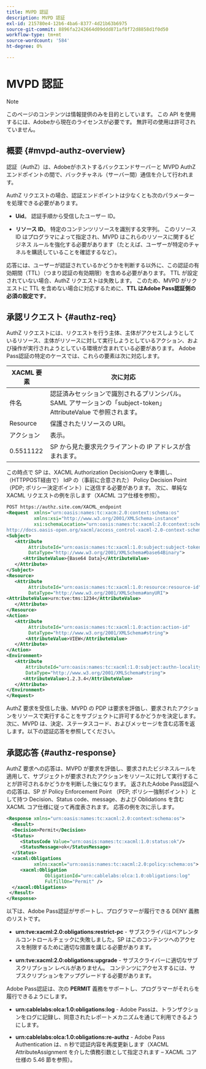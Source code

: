 ```yaml
---
title: MVPD 認証
description: MVPD 認証
exl-id: 215780e4-12b6-4ba6-8377-4d21b63b6975
source-git-commit: 8896fa2242664d09ddd871af8f72d8858d1f0d50
workflow-type: tm+mt
source-wordcount: '584'
ht-degree: 0%

---
```


# MVPD 認証

>[!NOTE]
>
>このページのコンテンツは情報提供のみを目的としています。 この API を使用するには、Adobeから現在のライセンスが必要です。 無許可の使用は許可されていません。

## 概要 {#mvpd-authz-overview}

認証（AuthZ）は、Adobeがホストするバックエンドサーバーと MVPD AuthZ エンドポイントの間で、バックチャネル（サーバー間）通信を介して行われます。

AuthZ リクエストの場合、認証エンドポイントは少なくとも次のパラメーターを処理できる必要があります。

* **Uid**。 認証手順から受信したユーザー ID。

* **リソース ID**。 特定のコンテンツリソースを識別する文字列。 このリソース ID はプログラマによって指定され、MVPD はこれらのリソースに関するビジネス ルールを強化する必要があります（たとえば、ユーザーが特定のチャネルを購読していることを確認するなど）。

応答には、ユーザーが認証されているかどうかを判断する以外に、この認証の有効期間（TTL）（つまり認証の有効期限）を含める必要があります。 TTL が設定されていない場合、AuthZ リクエストは失敗します。  このため、MVPD がリクエストに TTL を含めない場合に対応するために、**TTL はAdobe Pass認証側の必須の設定です**。

## 承認リクエスト {#authz-req}

AuthZ リクエストには、リクエストを行う主体、主体がアクセスしようとしているリソース、主体がリソースに対して実行しようとしているアクション、および操作が実行されようとしている環境が含まれている必要があります。 Adobe Pass認証の特定のケースでは、これらの要素は次に対応します。

| XACML 要素 | 次に対応 |
|---------------|--------------------------------------------------------------------------------------------------------------------------------|
| 件名 | 認証済みセッションで識別されるプリンシパル。SAML アサーションの「subject-token」 AttributeValue で参照されます。 |
| Resource | 保護されたリソースの URI。 |
| アクション | 表示。 |
| 0.5511122 | SP から見た要求元クライアントの IP アドレスが含まれます。 |



この時点で SP は、XACML Authorization DecisionQuery を準備し、（HTTPPOST経由で） IdP の（事前に合意された） Policy Decision Point （PDP; ポリシー決定ポイント）に送信する必要があります。 次に、単純な XACML リクエストの例を示します（XACML コア仕様を参照）。

```XML
POST https://authz.site.com/XACML_endpoint
<Request  xmlns="urn:oasis:names:tc:xacm:2.0:context:schema:os"
          xmlns:xsi="http://www.w3.org/2001/XMLSchema-instance"
          xsi:schemaLocation="urn:oasis:names:tc:xacml:2.0:context:schema:os
http://docs.oasis-open.org/xacml/access_control-xacml-2.0-context-schema-os.xsd">
<Subject>
   <Attribute
        AttributeId="urn:oasis:names:tc:xacml:1.0:subject:subject-token"
        DataType="http://www.w3.org/2001/XMLSchema#base64Binary">
      <AttributeValue>{Base64 Data}</AttributeValue>
   </Attribute>
</Subject>
<Resource>
   <Attribute
        AttributeId="urn:oasis:names:tc:xacml:1.0:resource:resource-id"
        DataType="http://www.w3.org/2001/XMLSchema#anyURI">
<AttributeValue>urn:tve:tms:1234</AttributeValue>
   </Attribute>
</Resource>
<Action>
   <Attribute
        AttributeId="urn:oasis:names:tc:xacml:1.0:action:action-id"
        DataType="http://www.w3.org/2001/XMLSchema#string">
       <AttributeValue>VIEW</AttributeValue>
   </Attribute>
</Action>
<Environment>
   <Attribute
       AttributeId="urn:oasis:names:tc:xacml:1.0:subject:authn-locality:ip-address"
       DataType="http://www.w3.org/2001/XMLSchema#string">
      <AttributeValue>1.2.3.4</AttributeValue>
   </Attribute>
</Environment>
</Request>
```


AuthZ 要求を受信した後、MVPD の PDP は要求を評価し、要求されたアクションをリソースで実行することをサブジェクトに許可するかどうかを決定します。 次に、MVPD は、決定、ステータスコード、およびメッセージを含む応答を返します。以下の認証応答を参照してください。

## 承認応答 {#authz-response}

AuthZ 要求への応答は、MVPD が要求を評価し、要求されたビジネスルールを適用して、サブジェクトが要求されたアクションをリソースに対して実行することが許可されるかどうかを判断した後になります。 返されたAdobe Pass認証への応答は、SP が Policy Enforcement Point （PEP; ポリシー強制ポイント）として持つ Decision、Status code、message、および Oblidations を含む XACML コア仕様に従って再度表されます。 応答の例を次に示します。

```XML
<Response xmlns="urn:oasis:names:tc:xacml:2.0:context:schema:os">
  <Result>
  <Decision>Permit</Decision>
  <Status>
     <StatusCode Value="urn:oasis:names:tc:xacml:1.0:status:ok"/>
     <StatusMessage>ok</StatusMessage>
  </Status>
  <xacml:Obligations     
          xmlns:xacml="urn:oasis:names:tc:xacml:2.0:policy:schema:os">
     <xacml:Obligation    
              ObligationId="urn:cablelabs:olca:1.0:obligations:log"
              FulfillOn="Permit" />
  </xacml:Obligations>
 </Result>
</Response>
```

以下は、Adobe Pass認証がサポートし、プログラマーが履行できる DENY 義務のリストです。

* **urn:tve:xacml:2.0:obligations:restrict-pc** - サブスクライバはペアレンタルコントロールチェックに失敗しました。SP はこのコンテンツへのアクセスを制限するために適切な措置を講じる必要があります。

* **urn:tve:xacml:2.0:obligations:upgrade** - サブスクライバーに適切なサブスクリプション レベルがありません。  コンテンツにアクセスするには、サブスクリプションをアップグレードする必要があります。

Adobe Pass認証は、次の **PERMIT** 義務をサポートし、プログラマーがそれらを履行できるようにします。

* **urn:cablelabs:olca:1.0:obligations:log** - Adobe Passは、トランザクションをログに記録し、同意されたレポートメカニズムを通じて利用できるようにします。

* **urn:cablelabs:olca:1.0:obligations:re-authz** - Adobe Pass Authentication は、n 秒で認証内容を再度更新します（XACML AttributeAssignment を介した債務引数として指定されます – XACML コア仕様の 5.46 節を参照）。

<!--
>![RelatedInformation]
>* [Preflight Authorization](/help/authentication/preflight-authz.md)
>* [Authentication](/help/authentication/authn-usecase.md)
-->
